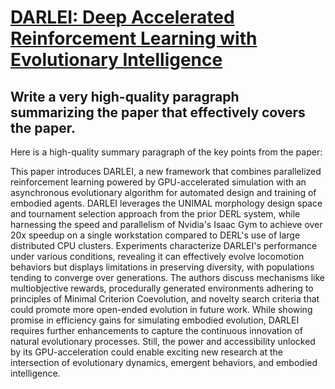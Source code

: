 # [DARLEI: Deep Accelerated Reinforcement Learning with Evolutionary   Intelligence](https://arxiv.org/abs/2312.05171)

## Write a very high-quality paragraph summarizing the paper that effectively covers the paper.

 Here is a high-quality summary paragraph of the key points from the paper:

This paper introduces DARLEI, a new framework that combines parallelized reinforcement learning powered by GPU-accelerated simulation with an asynchronous evolutionary algorithm for automated design and training of embodied agents. DARLEI leverages the UNIMAL morphology design space and tournament selection approach from the prior DERL system, while harnessing the speed and parallelism of Nvidia's Isaac Gym to achieve over 20x speedup on a single workstation compared to DERL's use of large distributed CPU clusters. Experiments characterize DARLEI's performance under various conditions, revealing it can effectively evolve locomotion behaviors but displays limitations in preserving diversity, with populations tending to converge over generations. The authors discuss mechanisms like multiobjective rewards, procedurally generated environments adhering to principles of Minimal Criterion Coevolution, and novelty search criteria that could promote more open-ended evolution in future work. While showing promise in efficiency gains for simulating embodied evolution, DARLEI requires further enhancements to capture the continuous innovation of natural evolutionary processes. Still, the power and accessibility unlocked by its GPU-acceleration could enable exciting new research at the intersection of evolutionary dynamics, emergent behaviors, and embodied intelligence.
